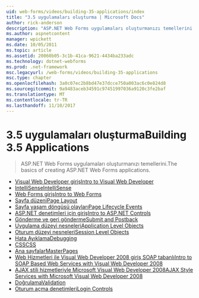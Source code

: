 ```yaml
---
uid: web-forms/videos/building-35-applications/index
title: "3.5 uygulamaları oluşturma | Microsoft Docs"
author: rick-anderson
description: "ASP.NET Web Forms uygulamaları oluşturmanızı temellerini."
ms.author: aspnetcontent
manager: wpickett
ms.date: 10/05/2011
ms.topic: article
ms.assetid: 20060b05-3c1b-41ca-9621-4434ba233adc
ms.technology: dotnet-webforms
ms.prod: .net-framework
msc.legacyurl: /web-forms/videos/building-35-applications
msc.type: chapter
ms.openlocfilehash: 3a0c07ec2b8bd47e37dcce750a003ac6c0e824d8
ms.sourcegitcommit: 9a9483aceb34591c97451997036a9120c3fe2baf
ms.translationtype: MT
ms.contentlocale: tr-TR
ms.lasthandoff: 11/10/2017
---
```

<a name="building-35-applications"></a><span data-ttu-id="d294f-103">3.5 uygulamaları oluşturma</span><span class="sxs-lookup"><span data-stu-id="d294f-103">Building 3.5 Applications</span></span>
====================
> <span data-ttu-id="d294f-104">ASP.NET Web Forms uygulamaları oluşturmanızı temellerini.</span><span class="sxs-lookup"><span data-stu-id="d294f-104">The basics of creating ASP.NET Web Forms applications.</span></span>


- [<span data-ttu-id="d294f-105">Visual Web Developer giriş</span><span class="sxs-lookup"><span data-stu-id="d294f-105">Intro to Visual Web Developer</span></span>](intro-to-visual-web-developer.md)
- [<span data-ttu-id="d294f-106">IntelliSense</span><span class="sxs-lookup"><span data-stu-id="d294f-106">IntelliSense</span></span>](intellisense.md)
- [<span data-ttu-id="d294f-107">Web Forms giriş</span><span class="sxs-lookup"><span data-stu-id="d294f-107">Intro to Web Forms</span></span>](intro-to-web-forms.md)
- [<span data-ttu-id="d294f-108">Sayfa düzeni</span><span class="sxs-lookup"><span data-stu-id="d294f-108">Page Layout</span></span>](page-layout.md)
- [<span data-ttu-id="d294f-109">Sayfa yaşam döngüsü olayları</span><span class="sxs-lookup"><span data-stu-id="d294f-109">Page Lifecycle Events</span></span>](page-lifecycle-events.md)
- [<span data-ttu-id="d294f-110">ASP.NET denetimleri için giriş</span><span class="sxs-lookup"><span data-stu-id="d294f-110">Intro to ASP.NET Controls</span></span>](intro-to-aspnet-controls.md)
- [<span data-ttu-id="d294f-111">Gönderme ve geri gönderme</span><span class="sxs-lookup"><span data-stu-id="d294f-111">Submit and Postback</span></span>](submit-and-postback.md)
- [<span data-ttu-id="d294f-112">Uygulama düzeyi nesneleri</span><span class="sxs-lookup"><span data-stu-id="d294f-112">Application Level Objects</span></span>](application-level-objects.md)
- [<span data-ttu-id="d294f-113">Oturum düzeyi nesneleri</span><span class="sxs-lookup"><span data-stu-id="d294f-113">Session Level Objects</span></span>](session-level-objects.md)
- [<span data-ttu-id="d294f-114">Hata Ayıklama</span><span class="sxs-lookup"><span data-stu-id="d294f-114">Debugging</span></span>](debugging.md)
- [<span data-ttu-id="d294f-115">CSS</span><span class="sxs-lookup"><span data-stu-id="d294f-115">CSS</span></span>](css.md)
- [<span data-ttu-id="d294f-116">Ana sayfalar</span><span class="sxs-lookup"><span data-stu-id="d294f-116">MasterPages</span></span>](masterpages.md)
- [<span data-ttu-id="d294f-117">Web Hizmetleri ile Visual Web Developer 2008 giriş SOAP tabanlı</span><span class="sxs-lookup"><span data-stu-id="d294f-117">Intro to SOAP Based Web Services with Visual Web Developer 2008</span></span>](an-introduction-to-soap-based-web-services-with-visual-web-developer-2008.md)
- [<span data-ttu-id="d294f-118">AJAX stili hizmetleriyle Microsoft Visual Web Developer 2008</span><span class="sxs-lookup"><span data-stu-id="d294f-118">AJAX Style Services with Microsoft Visual Web Developer 2008</span></span>](ajax-style-services-with-microsoft-visual-web-developer-2008.md)
- [<span data-ttu-id="d294f-119">Doğrulama</span><span class="sxs-lookup"><span data-stu-id="d294f-119">Validation</span></span>](validation.md)
- [<span data-ttu-id="d294f-120">Oturum açma denetimleri</span><span class="sxs-lookup"><span data-stu-id="d294f-120">Login Controls</span></span>](login-controls.md)
